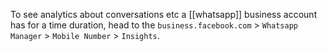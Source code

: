 To see analytics about conversations etc a [[whatsapp]] business account has for a time duration, head to the `business.facebook.com` > `Whatsapp Manager` > `Mobile Number` > `Insights`.
